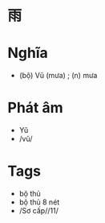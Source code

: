 # 雨

# Nghĩa
* (bộ) Vũ (mưa) ; (n) mưa

# Phát âm
* Yǔ
*  /vũ/

# Tags
* bộ thủ
*  bộ thủ 8 nét
*  /Sơ cấp//11/

